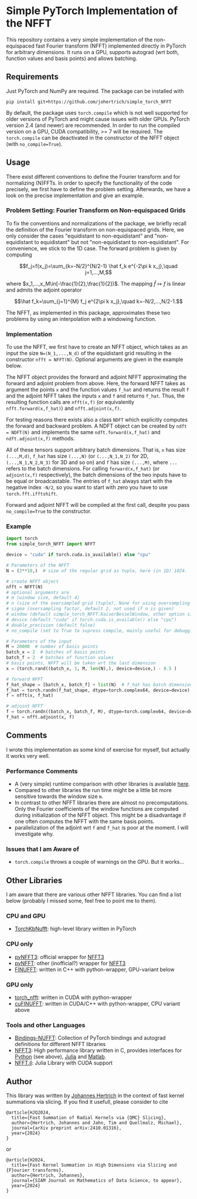 # Simple PyTorch Implementation of the NFFT

This repository contains a very simple implementation of the non-equispaced fast Fourier transform (NFFT)
implemented directly in PyTorch for arbitrary dimensions. It runs on a GPU, supports autograd (wrt both, function values and basis points)
and allows batching. 

## Requirements

Just PyTorch and NumPy are required.
The package can be installed with

```
pip install git+https://github.com/johertrich/simple_torch_NFFT
```

By default, the package uses `torch.compile` which is not well supported for older versions of PyTorch and might
cause issues with older GPUs.
PyTorch version 2.4 (and newer) are recommended. 
In order to run the compiled version on a GPU, CUDA compatibility, >= 7 will be required.
The `torch.compile` can be deactivated in the constructor of the NFFT object (with `no_compile=True`).

## Usage

There exist different conventions to define the Fourier transform and for normalizing (N)FFTs.
In order to specify the functionality of the code precisely, we first have to define
the problem setting. Afterwards, we have a look on the precise implementation and give an example.

### Problem Setting: Fourier Transform on Non-equispaced Grids

To fix the conventions and normalizations of the package, we briefly recall the definition of the
Fourier transform on non-equispaced grids. Here, we only consider the cases "equidistant to non-equidistant" and
"non-equidistant to equidistant" but not "non-equidistant to non-equidistant". For convenience, we stick to the 1D case.
The forward problem is given by computing

$$f_j=f(x_j)=\sum_{k=-N/2}^{N/2-1} \hat f_k e^{-2\pi k x_j},\quad j=1,...,M,$$

where $x_1,...,x_M\in[-\frac{1}{2},\frac{1}{2})$.
The mapping $\hat f \mapsto f$ is linear and admits the adjoint operator

$$\hat f_k=\sum_{j=1}^{M} f_j e^{2\pi k x_j},\quad k=-N/2,...,N/2-1.$$

The NFFT, as implemented in this package, approximates these two problems by using an interpolation with
a windowing function.

### Implementation

To use the NFFT, we first have to create an NFFT object, which takes as an input the size `N=(N_1,...,N_d)` of the equidistant
grid resulting in the constructor `nfft = NFFT(N)`. Optional arguments are given in the example below.

The NFFT object provides the forward and adjoint NFFT approximating the forward and adjoint problem from above.
Here, the forward NFFT takes as argument the points `x` and the function values `f_hat` and returns the result `f` and the
adjoint NFFT takes the inputs `x` and `f` and returns `f_hat`. Thus, the resulting function calls are `nfft(x,f)` 
(or equivalently `nfft.forward(x,f_hat)`) and `nfft.adjoint(x,f)`.

For testing reasons there exists also a class `NDFT` which explicitly computes the forward and backward problem. A NDFT object can
be created by `ndft = NDFT(N)` and implements the same `ndft.forward(x,f_hat)` and `ndft.adjoint(x,f)` methods.

All of these tensors support arbitrary batch dimensions. That is, `x` has size `(...,M,d)`, `f_hat` has size `(...,N)` 
(or `(...,N_1,N_2)` for 2D, `(...,N_1,N_2,N_3)` for 3D and so on) and `f` has size `(...,M)`, 
where `...` refers to the batch dimensions. For calling `forward(x,f_hat)` (or `adjoint(x,f)` respectively), the batch dimensions of the two inputs
have to be equal or broadcastable. The entries of `f_hat` always start with the negative index `-N/2`, so you want to start with
zero you have to use `torch.fft.ifftshift`.

Forward and adjoint NFFT will be compiled at the first call, despite you pass `no_compile=True` to the constructor.


### Example

```python
import torch
from simple_torch_NFFT import NFFT

device = "cuda" if torch.cuda.is_available() else "cpu"

# Parameters of the NFFT
N = (2**10,)  # size of the regular grid as tuple, here (in 1D) 1024.

# create NFFT object
nfft = NFFT(N)
# optional arguments are
# m (window size, default 4)
# n (size of the oversampled grid (tuple), None for using oversampling factor, default: None)
# sigma (oversampling factor, default 2, not used if n is given)
# window (default simple_torch_NFFT.KaiserBesselWindow, other option simple_torch_NFFT.GaussWindow)
# device (default "cuda" if torch.cuda.is_available() else "cpu")
# double_precision (default false)
# no_compile (set to True to supress compile, mainly useful for debugging to get readible stack traces, default: False)

# Parameters of the input
M = 20000  # number of basis points
batch_x = 2  # batches of basis points
batch_f = 2  # batches of function values
# basis points, NFFT will be taken wrt the last dimension
x = (torch.rand((batch_x, 1, M, len(N),), device=device,) - 0.5 )

# forward NFFT
f_hat_shape = [batch_x, batch_f] + list(N)  # f_hat has batch dimensions + grid dimensions
f_hat = torch.randn(f_hat_shape, dtype=torch.complex64, device=device)  # Fourier coefficients
f = nfft(x, f_hat)

# adjoint NFFT
f = torch.randn((batch_x, batch_f, M), dtype=torch.complex64, device=device)  # function values
f_hat = nfft.adjoint(x, f)

```

## Comments

I wrote this implementation as some kind of exercise for myself, but actually it works very well.

### Performance Comments

- A (very simple) runtime comparison with other libraries is available [here](runtime_comparison.md).
- Compared to other libraries the run time might be a little bit more sensitive towards the window size `m`.
- In contrast to other NFFT libraries there are almost no precomputations. Only the Fourier coefficients of the window functions are computed during initialization of the NFFT object. This might be a disadvantage if one often computes the NFFT with the same basis points.
- parallelization of the adjoint wrt `f` and `f_hat` is poor at the moment. I will investigate why.

### Issues that I am Aware of

- `torch.compile` throws a couple of warnings on the GPU. But it works...

## Other Libraries

I am aware that there are various other NFFT libraries. You can find a list below (probably I missed some, feel free to point me to them).

### CPU and GPU

- [TorchKbNufft](https://github.com/mmuckley/torchkbnufft): high-level library written in PyTorch

### CPU only

- [pyNFFT3](https://github.com/NFFT/pyNFFT3): official wrapper for [NFFT3](https://www-user.tu-chemnitz.de/~potts/nfft/)
- [pyNFFT](https://github.com/pyNFFT/pyNFFT): other (inofficial?) wrapper for [NFFT3](https://www-user.tu-chemnitz.de/~potts/nfft/)
- [FINUFFT](https://github.com/flatironinstitute/finufft): written in C++ with python-wrapper, GPU-variant below

### GPU only

- [torch_nfft](https://github.com/dominikbuenger/torch_nfft): written in CUDA with python-wrapper
- [cuFINUFFT](https://github.com/flatironinstitute/cufinufft/): written in CUDA/C++ with python-wrapper, CPU variant above

### Tools and other Languages

- [Bindings-NUFFT](https://github.com/albangossard/Bindings-NUFFT-pytorch): Collection of PyTorch bindings and autograd definitions for different NFFT libraries
- [NFFT3](https://www-user.tu-chemnitz.de/~potts/nfft/): High performance library written in C, provides interfaces for [Python](https://github.com/NFFT/pyNFFT3) (see above), [Julia](https://github.com/NFFT/NFFT3.jl) and [Matlab](https://www-user.tu-chemnitz.de/~potts/nfft/download.php).
- [NFFT.jl](https://github.com/JuliaMath/NFFT.jl): Julia Library with CUDA support


## Author

This library was written by [Johannes Hertrich](https://johertrich.github.io) in the context of fast kernel summations via slicing.
If you find it usefull, please consider to cite

```
@article{HJQ2024,
  title={Fast Summation of Radial Kernels via {QMC} Slicing},
  author={Hertrich, Johannes and Jahn, Tim and Quellmalz, Michael},
  journal={arXiv preprint arXiv:2410.01316},
  year={2024}
}
```

or

```
@article{H2024,
  title={Fast Kernel Summation in High Dimensions via Slicing and {F}ourier transforms},
  author={Hertrich, Johannes},
  journal={SIAM Journal on Mathematics of Data Science, to appear},
  year={2024}
}
```
